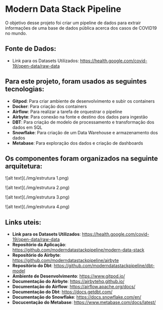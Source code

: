 # Modern Data Stack Pipeline

O objetivo desse projeto foi criar um pipeline de dados para extrair informações de uma base de dados pública acerca dos casos de COVID19 no mundo.

## Fonte de Dados:
  - Link para os Datasets Utilizados: https://health.google.com/covid-19/open-data/raw-data

## Para este projeto, foram usados as seguintes tecnologias: 

- **Gitpod**: Para criar ambiente de desenvolvimento e subir os containers
- **Docker**: Para criação dos containers
- **Airflow**: Para realizar a tarefa de orquestrar o pipeline
- **Airbyte**: Para conexão na fonte e destino dos dados para ingestão
- **DBT**: Para criação de modelo de processamento e transformação dos dados em SQL
- **Snowflake**: Para criação de um Data Warehouse e armazenamento dos dados
- **Metabase**: Para exploração dos dados e criação de dashboards

## Os componentes foram organizados na seguinte arquitetura:

![alt text](./img/estrutura 1.png)

![alt text](./img/estrutura 2.png)

![alt text](./img/estrutura 3.png)

![alt text](./img/estrutura 4.png)


## Links uteis:

- **Link para os Datasets Utilizados**: https://health.google.com/covid-19/open-data/raw-data
- **Repositório da Aplicação**: https://github.com/moderndatastackpipeline/modern-data-stack
- **Repositório do Airbyte**: https://github.com/moderndatastackpipeline/airbyte
- **Repositório do Dbt**: https://github.com/moderndatastackpipeline/dbt-model
- **Ambiente de Desenvolvimento**: https://www.gitpod.io/
- **Documentação do Airbyte**: https://airbytehq.github.io/
- **Documentação do Airflow**: https://airflow.apache.org/docs/
- **Documentação do Dbt**: https://docs.getdbt.com/
- **Documentação do Snowflake**: https://docs.snowflake.com/en/
- **Docucentação do Metabase**: https://www.metabase.com/docs/latest/
